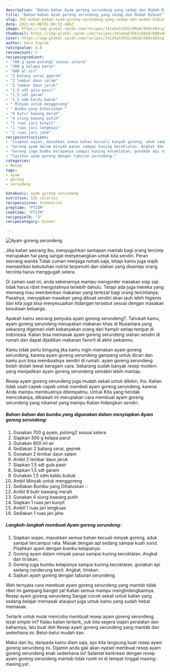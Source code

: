 ```yaml
---
description: "Bahan-bahan Ayam goreng serundeng yang sedap dan Mudah Dibuat"
title: "Bahan-bahan Ayam goreng serundeng yang sedap dan Mudah Dibuat"
slug: 345-bahan-bahan-ayam-goreng-serundeng-yang-sedap-dan-mudah-dibuat
date: 2021-02-06T01:06:53.486Z
image: https://img-global.cpcdn.com/recipes/341eba53581c69a8/680x482cq70/ayam-goreng-serundeng-foto-resep-utama.jpg
thumbnail: https://img-global.cpcdn.com/recipes/341eba53581c69a8/680x482cq70/ayam-goreng-serundeng-foto-resep-utama.jpg
cover: https://img-global.cpcdn.com/recipes/341eba53581c69a8/680x482cq70/ayam-goreng-serundeng-foto-resep-utama.jpg
author: Vera Ingram
ratingvalue: 4.8
reviewcount: 5
recipeingredient:
- "700 g ayam potong2 sesuai selera"
- "300 g kelapa parut"
- "800 ml air"
- "2 batang serai geprek"
- "2 lembar daun salam"
- "2 lembar daun jeruk"
- "1,5 sdt gula pasir"
- "1,5 sdt garam"
- "1,5 sdm kaldu bubuk"
- " Minyak untuk menggoreng"
- " Bumbu yang Dihaluskan "
- "8 butir bawang merah"
- "4 siung bawang putih"
- "1 ruas jari kunyit"
- "1 ruas jari lengkuas"
- "1 ruas jari jahe"
recipeinstructions:
- "Siapkan wajan, masukkan semua bahan kecuali minyak goreng, aduk sampai tercampur rata. Masak dengan api sedang sampai kuah surut. Pisahkan ayam dengan bumbu kelapanya."
- "Goreng ayam dalam minyak panas sampai kuning kecoklatan. Angkat dan tiriskan."
- "Goreng juga bumbu kelapanya sampai kuning kecoklatan, gunakan api sedang cenderung kecil. Angkat, tiriskan."
- "Sajikan ayam goreng dengan taburan serundeng."
categories:
- Resep
tags:
- ayam
- goreng
- serundeng

katakunci: ayam goreng serundeng 
nutrition: 125 calories
recipecuisine: Indonesian
preptime: "PT15M"
cooktime: "PT57M"
recipeyield: "3"
recipecategory: Dinner

---
```



![Ayam goreng serundeng](https://img-global.cpcdn.com/recipes/341eba53581c69a8/680x482cq70/ayam-goreng-serundeng-foto-resep-utama.jpg)

Jika kalian seorang ibu, menyuguhkan santapan mantab bagi orang tercinta merupakan hal yang sangat menyenangkan untuk kita sendiri. Peran seorang  wanita Tidak cuman menjaga rumah saja, tetapi kamu juga wajib memastikan kebutuhan nutrisi terpenuhi dan olahan yang disantap orang tercinta harus menggugah selera.

Di zaman  saat ini, anda sebenarnya mampu mengorder masakan siap saji tidak harus ribet mengolahnya terlebih dahulu. Tetapi ada juga mereka yang memang mau memberikan makanan yang terlezat bagi orang tercintanya. Pasalnya, menyajikan masakan yang dibuat sendiri akan jauh lebih higienis dan kita juga bisa menyesuaikan hidangan tersebut sesuai dengan masakan kesukaan keluarga. 



Apakah kamu seorang penyuka ayam goreng serundeng?. Tahukah kamu, ayam goreng serundeng merupakan makanan khas di Nusantara yang sekarang digemari oleh kebanyakan orang dari hampir setiap tempat di Indonesia. Kalian bisa memasak ayam goreng serundeng olahan sendiri di rumah dan dapat dijadikan makanan favorit di akhir pekanmu.

Kamu tidak perlu bingung jika kamu ingin memakan ayam goreng serundeng, karena ayam goreng serundeng gampang untuk dicari dan kamu pun bisa membuatnya sendiri di rumah. ayam goreng serundeng boleh diolah lewat beragam cara. Sekarang sudah banyak resep modern yang menjadikan ayam goreng serundeng semakin lebih mantap.

Resep ayam goreng serundeng juga mudah sekali untuk dibikin, lho. Kalian tidak usah capek-capek untuk membeli ayam goreng serundeng, karena Anda mampu membuatnya ditempatmu. Untuk Kita yang hendak mencobanya, dibawah ini merupakan cara membuat ayam goreng serundeng yang nikamat yang mampu Kalian hidangkan sendiri.

<!--inarticleads1-->

##### Bahan-bahan dan bumbu yang digunakan dalam menyiapkan Ayam goreng serundeng:

1. Gunakan 700 g ayam, potong2 sesuai selera
1. Siapkan 300 g kelapa parut
1. Gunakan 800 ml air
1. Sediakan 2 batang serai, geprek
1. Gunakan 2 lembar daun salam
1. Ambil 2 lembar daun jeruk
1. Siapkan 1,5 sdt gula pasir
1. Siapkan 1,5 sdt garam
1. Gunakan 1,5 sdm kaldu bubuk
1. Ambil  Minyak untuk menggoreng
1. Sediakan  Bumbu yang Dihaluskan ::
1. Ambil 8 butir bawang merah
1. Gunakan 4 siung bawang putih
1. Siapkan 1 ruas jari kunyit
1. Ambil 1 ruas jari lengkuas
1. Sediakan 1 ruas jari jahe




<!--inarticleads2-->

##### Langkah-langkah membuat Ayam goreng serundeng:

1. Siapkan wajan, masukkan semua bahan kecuali minyak goreng, aduk sampai tercampur rata. Masak dengan api sedang sampai kuah surut. Pisahkan ayam dengan bumbu kelapanya.
1. Goreng ayam dalam minyak panas sampai kuning kecoklatan. Angkat dan tiriskan.
1. Goreng juga bumbu kelapanya sampai kuning kecoklatan, gunakan api sedang cenderung kecil. Angkat, tiriskan.
1. Sajikan ayam goreng dengan taburan serundeng.




Wah ternyata cara membuat ayam goreng serundeng yang mantab tidak ribet ini gampang banget ya! Kalian semua mampu menghidangkannya. Resep ayam goreng serundeng Sangat cocok sekali untuk kalian yang sedang belajar memasak ataupun juga untuk kamu yang sudah hebat memasak.

Tertarik untuk mulai mencoba membuat resep ayam goreng serundeng lezat simple ini? Kalau kalian tertarik, yuk kita segera siapin peralatan dan bahannya, lalu buat deh Resep ayam goreng serundeng yang mantab dan sederhana ini. Betul-betul mudah kan. 

Maka dari itu, daripada kamu diam saja, ayo kita langsung buat resep ayam goreng serundeng ini. Dijamin anda gak akan nyesel membuat resep ayam goreng serundeng enak sederhana ini! Selamat berkreasi dengan resep ayam goreng serundeng mantab tidak rumit ini di tempat tinggal masing-masing,ya!.

